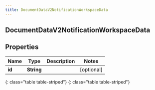 ```yaml
---
title: DocumentDataV2NotificationWorkspaceData
---
```

## DocumentDataV2NotificationWorkspaceData


## Properties

| Name | Type | Description | Notes |
| ------------ | ------------- | ------------- | ------------- |
| **id** | **String** |  |  [optional] |
{: class="table table-striped"}
{: class="table table-striped"}


